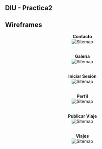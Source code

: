 ## DIU - Practica2

## Wireframes
<div align="center">

**Contacto**  
![Sitemap](Boceto/contacto.html.png)  
<br>

**Galería**  
![Sitemap](Boceto/galería.html.png)  
<br>

**Iniciar Sesión**  
![Sitemap](Boceto/iniciarSesion.html.png)  
<br>

**Perfil**  
![Sitemap](Boceto/perfil.html.png)  
<br>

**Publicar Viaje**  
![Sitemap](Boceto/publicar_viaje.html.png)  
<br>

**Viajes**  
![Sitemap](Boceto/viajes.html.png)

</div>